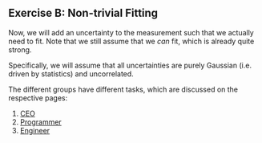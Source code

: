 ## Exercise B: Non-trivial Fitting

Now, we will add an uncertainty to the measurement such that we actually need to fit.
Note that we still assume that we _can_ fit, which is already quite strong.

Specifically, we will assume that all uncertainties are purely Gaussian (i.e. driven by statistics)
and uncorrelated.

The different groups have different tasks, which are discussed on the respective pages:

1. [CEO](./4-CEO.md)
1. [Programmer](./4-Programmer.md)
1. [Engineer](./4-Engineer.md)
